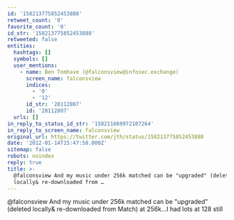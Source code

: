 ```yaml
---
id: '158213775852453888'
retweet_count: '0'
favorite_count: '0'
id_str: '158213775852453888'
retweeted: false
entities:
  hashtags: []
  symbols: []
  user_mentions:
    - name: Ben Tomhave (@falconsview@infosec.exchange)
      screen_name: falconsview
      indices:
        - '0'
        - '12'
      id_str: '28112807'
      id: '28112807'
  urls: []
in_reply_to_status_id_str: '158211669972107264'
in_reply_to_screen_name: falconsview
original_url: https://twitter.com/jth/status/158213775852453888
date: '2012-01-14T15:47:58.000Z'
sitemap: false
robots: noindex
reply: true
title: >-
  @falconsview And my music under 256k matched can be "upgraded" (deleted
  locally& re-downloaded from …
---
```


@falconsview And my music under 256k matched can be "upgraded" (deleted locally& re-downloaded from Match) at 256k...I had lots at 128 still